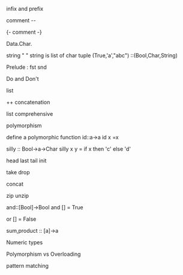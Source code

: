infix and prefix 

comment --

{-
comment
-}

Data.Char. 

string " " 
string is list of char
tuple (True,'a',"abc") ::(Bool,Char,String)

Prelude :
fst 
snd 

Do and Don't 

list 

++ concatenation 

list comprehensive

polymorphism 

define a polymorphic function
id::a->a
id x =x 

silly :: Bool->a->Char
silly x y = if x then 'c' else 'd'

head 
last 
tail 
init 

take 
drop 

concat

zip
unzip

and::[Bool]->Bool
and [] = True

or [] = False 

sum,product :: [a]->a

Numeric types 

Polymorphism vs Overloading

pattern matching 
